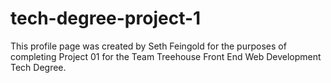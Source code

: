 # tech-degree-project-1
 This profile page was created by Seth Feingold for the purposes of completing Project 01 for the Team Treehouse Front End Web Development Tech Degree.